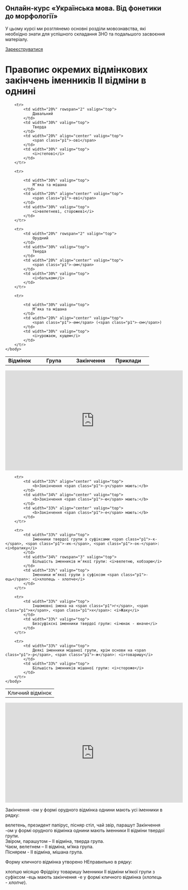 <div class="banner">
  <h2 class="course">Онлайн-курс «Українська мова. Від фонетики до морфології»</h2>
  <p class="course-description">
     У цьому курсі ми розглянемо основні розділи мовознавства, які необхідно знати для успішного складання ЗНО та подальшого засвоєння матеріалу.<br>
  </p>
    <div class="button-wrapper">
        <a class="registration-button" target="_blank" href="http://bit.ly/2zuYUGS">Зареєструватися</a>
    </div>   
</div>


# Правопис окремих вiдмiнкових закiнчень iменникiв II вiдмiни в однинi


<table style="width: 90%;" align="center">
    <body>
        <tr>
            <td width="20%" align="center" valign="top">
                <b>Відмінок</b>
            </td>  
            <td width="30%" align="center" valign="top">
                <b>Група</b>
            </td>
            <td width="20%" align="center" valign="top">
                <b>Закінчення</b>
            </td>  
            <td width="30%" align="center" valign="top">
                <b>Приклади</b>
            </td>                   
        </tr>

        <tr>
            <td width="20%" rowspan="2" valign="top">
                Давальний
            </td>  
            <td width="30%" valign="top">
                Тверда
            </td>
            <td width="20%" align="center" valign="top">
                <span class="p1">-ові</span>
            </td>  
            <td width="30%" valign="top">
                <i>степові</i>
            </td>                   
        </tr>

        <tr>
              
            <td width="30%" valign="top">
                М’яка та мішана
            </td>
            <td width="20%" align="center" valign="top">
                <span class="p1">-еві</span>
            </td>  
            <td width="30%" valign="top">
                <i>велетневі, сторожеві</i>
            </td>                   
        </tr>

        <tr>
            <td width="20%" rowspan="2" valign="top">
                Орудний
            </td>  
            <td width="30%" valign="top">
                Тверда
            </td>
            <td width="20%" align="center" valign="top">
                <span class="p1">-ом</span>
            </td>  
            <td width="30%" valign="top">
                <i>батьком</i>
            </td>                   
        </tr>

        <tr>
              
            <td width="30%" valign="top">
                М’яка та мішана
            </td>
            <td width="20%" align="center" valign="top">
                <span class="p1">-ем</span> (<span class="p1">-єм</span>)
            </td>  
            <td width="30%" valign="top">
                <i>урожаєм, кущем</i>
            </td>                   
        </tr>
    </body>
</table>


<div class="fluidMedia">
<iframe align="center" width="560" height="315" src="https://www.youtube.com/embed/8WSfTRmLZSw" frameborder="0" allowfullscreen></iframe>
</div>
<div class="popup">
</div>


<table>
    <body>
        <tr>
            <td colspan="3" align="center" valign="top">
                <span class="p1">Кличний відмінок</span>
            </td>                              
        </tr>


        <tr>
            <td width="33%" align="center" valign="top">
                <b>Закінчення <span class="p1">-у</span> мають:</b>
            </td>  
            <td width="34%" align="center" valign="top">
                <b>Закінчення <span class="p1">-ю</span> мають:</b>
            </td>
            <td width="33%" align="center" valign="top">
                <b>Закінчення <span class="p1">-е</span> мають:</b>
            </td>                   
        </tr>

        <tr>
            <td width="33%" valign="top">
                Іменники твердої групи з суфіксами <span class="p1">-к-</span>, <span class="p1">-ик-</span>, <span class="p1">-ок-</span>: <i>братику</i>
            </td>  
            <td width="34%" rowspan="3" valign="top">
                Більшість іменників м’якої групи: <i>велетню, кобзарю</i>
            </td>
            <td width="33%" valign="top">
                Іменники м’якої групи з суфіксом <span class="p1">-ець</span>: <i>хлопець - хлопче</i>
            </td>                  
        </tr>

        <tr>
            <td width="33%" valign="top">
                Іншомовні імена на <span class="p1">г</span>, <span class="p1">к</span>, <span class="p1">х</span>: <i>Жаку</i>
            </td>
            <td width="33%" valign="top">
                Безсуфіксні іменники твердої групи: <i>юнак - юначе</i>
            </td>                  
        </tr>

        <tr>
            <td width="33%" valign="top">
                Деякі іменники мішаної групи, крім основи на <span class="p1">-р</span>, <span class="p1">-ж</span>: <i>товаришу</i>
            </td>
            <td width="33%" valign="top">
                Більшість іменників мішаної групи: <i>стороже</i>
            </td>                  
        </tr>        
    </body>
</table>


<div class="fluidMedia">
<iframe align="center" width="560" height="315" src="https://www.youtube.com/embed/h0EN6yVW9Z4" frameborder="0" allowfullscreen></iframe>
</div>
<div class="popup">
</div>

<quiz> 
    <question>
       <p>Закінчення <span class="p1">-ом</span> у формі орудного відмінка однини мають усі іменники в рядку:</p>
           <answer> велетень, президент</answer>
           <answer> папірус, пісняр</answer>
           <answer> стіл, чай</answer>
           <answer correct> звір, парашут</answer>
      <explanation>
Закінчення <span class="p1">-ом</span> у формі орудного відмінка однини мають іменники II відміни твердої групи.<br>
Звіром, парашутом – II відміна, тверда група.<br>
Чаєм, велетнем – II відміна, м’яка група.<br>
Піснярем - II відміна, мішана група.</explanation>
    </question>
</quiz>

<quiz> 
    <question>
       <p>Форму кличного відмінка утворено НЕправильно в рядку:</p>
           <answer correct>хлопцю</answer>
           <answer>місяцю</answer>
           <answer>Фрідріху</answer>
           <answer>товаришу</answer>
      <explanation>
Іменники II відміни м’якої групи з суфіксом <span class="p1">-ець</span> мають закінчення <span class="p1">-е</span> у формі кличного відмінка (<i>хлопець - хлопче</i>).
 </explanation>
    </question>
</quiz>